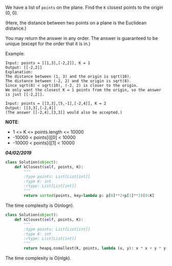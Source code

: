We have a list of `points` on the plane.  Find the `K` closest points to the origin (0, 0).

(Here, the distance between two points on a plane is the Euclidean distance.)

You may return the answer in any order.  The answer is guaranteed to be unique (except for the order that it is in.)

Example:

```
Input: points = [[1,3],[-2,2]], K = 1
Output: [[-2,2]]
Explanation: 
The distance between (1, 3) and the origin is sqrt(10).
The distance between (-2, 2) and the origin is sqrt(8).
Since sqrt(8) < sqrt(10), (-2, 2) is closer to the origin.
We only want the closest K = 1 points from the origin, so the answer is just [[-2,2]].
```

```
Input: points = [[3,3],[5,-1],[-2,4]], K = 2
Output: [[3,3],[-2,4]]
(The answer [[-2,4],[3,3]] would also be accepted.)
```

**NOTE**:
  - 1 <= K <= points.length <= 10000
  - -10000 < points[i][0] < 10000
  - -10000 < points[i][1] < 10000
  
***04/02/2019***

```python
class Solution(object):
    def kClosest(self, points, K):
        """
        :type points: List[List[int]]
        :type K: int
        :rtype: List[List[int]]
        """
        return sorted(points, key=lambda p: p[0]**2+p[1]**2)[0:K]
```
The time complexity is O(nlogn).

```python
class Solution(object):
    def kClosest(self, points, K):
        """
        :type points: List[List[int]]
        :type K: int
        :rtype: List[List[int]]
        """
        return heapq.nsmallest(K, points, lambda (x, y): x * x + y * y)
```
The time complexity is O(nlgk).
  
